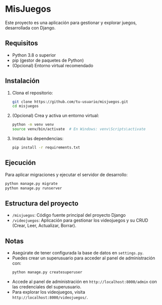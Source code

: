 # MisJuegos

Este proyecto es una aplicación para gestionar y explorar juegos, desarrollada con Django.

## Requisitos

- Python 3.8 o superior
- pip (gestor de paquetes de Python)
- (Opcional) Entorno virtual recomendado

## Instalación

1. Clona el repositorio:
    ```bash
    git clone https://github.com/tu-usuario/misjuegos.git
    cd misjuegos
    ```

2. (Opcional) Crea y activa un entorno virtual:
    ```bash
    python -m venv venv
    source venv/bin/activate  # En Windows: venv\Scripts\activate
    ```

3. Instala las dependencias:
    ```bash
    pip install -r requirements.txt
    ```

## Ejecución

Para aplicar migraciones y ejecutar el servidor de desarrollo:
```bash
python manage.py migrate
python manage.py runserver
```

## Estructura del proyecto

- `/misjuegos`: Código fuente principal del proyecto Django
- `/videojuegos`: Aplicación para gestionar los videojuegos y su CRUD (Crear, Leer, Actualizar, Borrar). 

## Notas
- Asegúrate de tener configurada la base de datos en `settings.py`.
- Puedes crear un superusuario para acceder al panel de administración con:
    ```bash
    python manage.py createsuperuser
    ```
- Accede al panel de administración en `http://localhost:8000/admin` con las credenciales del superusuario.
- Para explorar los videojuegos, visita `http://localhost:8000/videojuegos/`.




